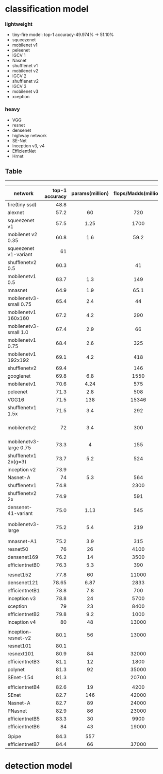 # classification model 
### lightweight 
* tiny-fire model: top-1 accuracy-49.974% -> 51.10% 
* squeezenet
* mobilenet v1
* peleenet
* IGCV 1
* Nasnet
* shufflenet v1
* mobilenet v2
* IGCV 2
* shufflenet v2
* IGCV 3
* mobilenet v3
* xception



### heavy
* VGG
* resnet
* densenet
* highway network
* SE-Net
* Inception v3, v4
* EfficientNet
* Hrnet

## Table
--------------------------
| network            | top-1 accuracy    |  params(million)  | flops/Madds(million) | latency(ms)-hardware |
| --------   | -----:   | :----: | :------: | :-------: | 
| fire(tiny ssd)     | 48.8              |                   |                      |                      |
| alexnet            |  57.2             |   60              |    720               |                      |
| squeezenet v1      | 57.5              |   1.25            |  1700                |                      |
| mobilenet v2 0.35  |        60.8   | 1.6 | 59.2 |   |
| squeezenet v1-variant | 61 |  |  |  | 
| shufflenetv2 0.5 | 60.3 | | 41 | |
| mobilenetv1 0.5 | 63.7 | 1.3 | 149| |
| mnasnet | 64.9 | 1.9 | 65.1 | |
| mobilenetv3-small 0.75 | 65.4 | 2.4 | 44 | |
| mobilenetv1 160x160 | 67.2 | 4.2 | 290 | | 
| mobilenetv3-small 1.0 | 67.4 | 2.9 | 66 | |
| mobilenetv1 0.75 | 68.4 | 2.6 | 325 | |
| mobilenetv1 192x192 | 69.1 | 4.2 | 418 | |
| shufflenetv2 | 69.4 |  | 146 | |
| googlenet| 69.8 | 6.8 | 1550 | |
| mobilenetv1 | 70.6 | 4.24 | 575 | |
| peleenet| 71.3 | 2.8 | 508 | |
| VGG16 | 71.5 | 138 | 15346| |
| shufflenetv1 1.5x | 71.5 | 3.4 | 292 | |
| mobilenetv2 | 72 | 3.4 | 300 | P1-78 <br>P2-90<br> P3-61.3 |
| mobilenetv3-large 0.75 | 73.3 | 4 | 155 | |
| shufflenetv1 2x(g=3) | 73.7 | 5.2 | 524 | |
| inception v2 | 73.9 |  | | |
| Nasnet-A | 74 | 5.3 | 564 | |
| shufflenetv1 | 74.8 | | 2300| | 
| shufflenetv2 2x | 74.9 | | 591 | |
| densenet-41-variant| 75.0 | 1.13 | 545 | |
| mobilenetv3-large | 75.2 | 5.4 | 219 | P1-66<br>P2-77<br> P3-52.6|
| mnasnet-A1 | 75.2 | 3.9 | 315 | |
| resnet50 | 76 | 26 | 4100| |
| densenet169 | 76.2 | 14 | 3500 | |
| efficientnetB0 | 76.3 | 5.3 | 390 | | 
| | | | | |
| resnet152 | 77.8 | 60 | 11000 | |
| densenet121 | 78.65 | 6.87 | 2833 | |
| efficientnetB1 | 78.8 | 7.8 | 700 | |
| inception v3 | 78.8 | 24 | 5700 | |
| xception | 79 | 23 | 8400 | | 
| efficientnetB2 | 79.8 | 9.2 |1000| |
| inception v4 | 80 | 48 | 13000| |
| | | | | |
| inception-resnet-v2| 80.1 | 56 | 13000 | |
| resnet101 | 80.1 | | | |
| resnext101 | 80.9 | 84 | 32000 | |
| efficientnetB3 | 81.1 | 12 | 1800 | |
| polynet | 81.3 | 92 | 35000 | |
| SEnet-154 | 81.3 |  | 20700 | |
| | | | | |
| efficientnetB4 | 82.6 | 19 | 4200| |
| SEnet | 82.7 | 146 | 42000 | |
| Nasnet-A | 82.7 | 89 | 24000 | |
| PNasnet | 82.9 | 86 | 23000 | |
| efficientnetB5 | 83.3 | 30 | 9900 | |
| efficientnetB6 | 84 | 43 | 19000| |
| | | | | |
| Gpipe | 84.3 | 557 | | |
| efficientnetB7 | 84.4 | 66 | 37000 | |












# detection model

